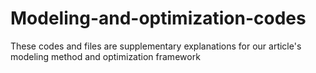 # Modeling-and-optimization-codes
These codes and files are supplementary explanations for our article's modeling method and optimization framework
